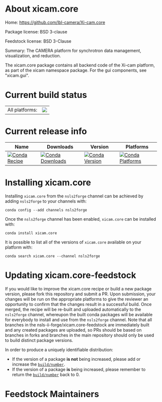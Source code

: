 About xicam.core
================

Home: https://github.com/lbl-camera/Xi-cam.core

Package license: BSD 3-clause

Feedstock license: BSD 3-Clause

Summary: The CAMERA platform for synchrotron data management, visualization, and reduction.

The xicam.core package contains all backend code of the Xi-cam platform, as part of the xicam namespace package. For the gui components, see "xicam.gui".


Current build status
====================


<table><tr><td>All platforms:</td>
    <td>
      <a href="https://dev.azure.com/nsls2forge/nsls2forge/_build/latest?definitionId=147&branchName=master">
        <img src="https://dev.azure.com/nsls2forge/nsls2forge/_apis/build/status/xicam.core-feedstock?branchName=master">
      </a>
    </td>
  </tr>
</table>

Current release info
====================

| Name | Downloads | Version | Platforms |
| --- | --- | --- | --- |
| [![Conda Recipe](https://img.shields.io/badge/recipe-xicam.core-green.svg)](https://anaconda.org/nsls2forge/xicam.core) | [![Conda Downloads](https://img.shields.io/conda/dn/nsls2forge/xicam.core.svg)](https://anaconda.org/nsls2forge/xicam.core) | [![Conda Version](https://img.shields.io/conda/vn/nsls2forge/xicam.core.svg)](https://anaconda.org/nsls2forge/xicam.core) | [![Conda Platforms](https://img.shields.io/conda/pn/nsls2forge/xicam.core.svg)](https://anaconda.org/nsls2forge/xicam.core) |

Installing xicam.core
=====================

Installing `xicam.core` from the `nsls2forge` channel can be achieved by adding `nsls2forge` to your channels with:

```
conda config --add channels nsls2forge
```

Once the `nsls2forge` channel has been enabled, `xicam.core` can be installed with:

```
conda install xicam.core
```

It is possible to list all of the versions of `xicam.core` available on your platform with:

```
conda search xicam.core --channel nsls2forge
```




Updating xicam.core-feedstock
=============================

If you would like to improve the xicam.core recipe or build a new
package version, please fork this repository and submit a PR. Upon submission,
your changes will be run on the appropriate platforms to give the reviewer an
opportunity to confirm that the changes result in a successful build. Once
merged, the recipe will be re-built and uploaded automatically to the
`nsls2forge` channel, whereupon the built conda packages will be available for
everybody to install and use from the `nsls2forge` channel.
Note that all branches in the nsls-ii-forge/xicam.core-feedstock are
immediately built and any created packages are uploaded, so PRs should be based
on branches in forks and branches in the main repository should only be used to
build distinct package versions.

In order to produce a uniquely identifiable distribution:
 * If the version of a package **is not** being increased, please add or increase
   the [``build/number``](https://conda.io/docs/user-guide/tasks/build-packages/define-metadata.html#build-number-and-string).
 * If the version of a package **is** being increased, please remember to return
   the [``build/number``](https://conda.io/docs/user-guide/tasks/build-packages/define-metadata.html#build-number-and-string)
   back to 0.

Feedstock Maintainers
=====================


